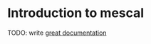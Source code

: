 # Introduction to mescal

TODO: write [great documentation](http://jacobian.org/writing/great-documentation/what-to-write/)
